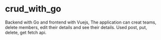 # crud_with_go
Backend with Go and frontend with Vuejs, The application can creat teams, delete members, edit their details and see their details. Used post, put, delete, get fetch api. 
